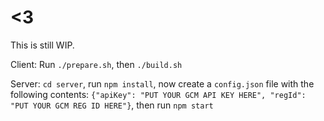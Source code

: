 <3
==

This is still WIP.

Client: Run `./prepare.sh`, then `./build.sh`

Server: `cd server`, run `npm install`, now create a `config.json` file with the following contents: `{"apiKey": "PUT YOUR GCM API KEY HERE", "regId": "PUT YOUR GCM REG ID HERE"}`, then run `npm start`
